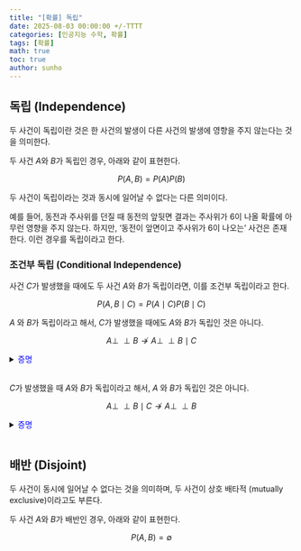 ```yaml
---
title: "[확률] 독립"
date: 2025-08-03 00:00:00 +/-TTTT
categories: [인공지능 수학, 확률]
tags: [확률]
math: true
toc: true
author: sunho
---
```


## 독립 (Independence)

두 사건이 독립이란 것은 한 사건의 발생이 다른 사건의 발생에 영향을 주지 않는다는 것을 의미한다.

두 사건 $A$와 $B$가 독립인 경우, 아래와 같이 표현한다.

$$
P(A,B)=P(A)P(B)
$$

두 사건이 독립이라는 것과 동시에 일어날 수 없다는 다른 의미이다.

예를 들어, 동전과 주사위를 던질 때 동전의 앞뒷면 결과는 주사위가 6이 나올 확률에 아무런 영향을 주지 않는다. 하지만, ‘동전이 앞면이고 주사위가 6이 나오는’ 사건은 존재한다. 이런 경우를 독립이라고 한다.

### 조건부 독립 (Conditional Independence)

사건 $C$가 발생했을 때에도 두 사건 $A$와 $B$가 독립이라면, 이를 조건부 독립이라고 한다.

$$
P(A,B\mid C)=P(A\mid C)P(B\mid C)
$$

$A$ 와 $B$가 독립이라고 해서, $C$가 발생했을 때에도 $A$와 $B$가 독립인 것은 아니다.

$$
A\perp\!\!\!\perp B\nrightarrow A\perp\!\!\!\perp B\mid C
$$

<details>
<summary><font color='#0000FF'>증명</font></summary>
<div markdown="1">

동전을 2번 던졌을 때, 첫 번째 동전이 앞면이 나온 사건을 $H_1$, 두 번째 동전이 앞면이 나온 사건을 $H_2$, 첫 번째와 두 번째 던진 동전의 결과가 다른 사건을 $D$라고 하자.

주변 확률과 결합 확률을 아래와 같이 구할 수 있다.

$$
P(H_1)=\frac{1}{2}~,~P(H_2)=\frac{1}{2}~,~P(H_1,H_2)=\frac{1}{4}
$$

아래의 식이 성립하기 때문에, $H_1$과 $H_2$는 독립이다.

$$
P(H_1)P(H_2)=P(H_1,H_2)
$$

$D$가 발생했을 때의 주변 확률과 결합 확률을 아래와 같이 구할 수 있다.

$$
P(H_1\mid D)=\frac{1}{2}~,~P(H_2\mid D)=\frac{1}{2}~,~P(H_1,H_2\mid D)=0
$$

아래의 식이 성립하지 않기 때문에, $D$가 발생했을 때 $H_1$과 $H_2$는 독립이 아니다.

$$
P(H_1\mid D)P(H_2\mid D)\neq P(H_1,H_2\mid D)
$$

---

</div>
</details>
<br>

$C$가 발생했을 때 $A$와 $B$가 독립이라고 해서, $A$ 와 $B$가 독립인 것은 아니다.

$$
A\perp\!\!\!\perp B\mid C\nrightarrow A\perp\!\!\!\perp B
$$

<details>
<summary><font color='#0000FF'>증명</font></summary>
<div markdown="1">



</div>
</details>
<br>

## 배반 (Disjoint)

두 사건이 동시에 일어날 수 없다는 것을 의미하며, 두 사건이 상호 배타적 (mutually exclusive)이라고도 부른다.

두 사건 $A$와 $B$가 배반인 경우, 아래와 같이 표현한다.

$$
P(A,B)=\emptyset
$$
